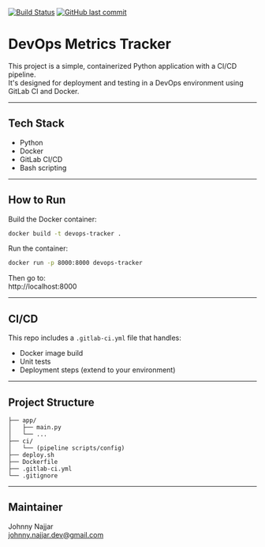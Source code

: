 [![Build Status](https://github.com/JohnnyNajjar/devops_metrics_tracker/actions/workflows/docker-build.yml/badge.svg)](https://github.com/JohnnyNajjar/devops_metrics_tracker/actions/workflows/docker-build.yml)
[![GitHub last commit](https://img.shields.io/github/last-commit/JohnnyNajjar/devops_metrics_tracker.svg)](https://github.com/JohnnyNajjar/devops_metrics_tracker/commits/main)

# DevOps Metrics Tracker

This project is a simple, containerized Python application with a CI/CD pipeline.  
It's designed for deployment and testing in a DevOps environment using GitLab CI and Docker.

---

##  Tech Stack

- Python  
- Docker  
- GitLab CI/CD  
- Bash scripting

---

##  How to Run

Build the Docker container:

```bash
docker build -t devops-tracker .
```

Run the container:

```bash
docker run -p 8000:8000 devops-tracker
```

Then go to:  
http://localhost:8000

---

##  CI/CD

This repo includes a `.gitlab-ci.yml` file that handles:

- Docker image build
- Unit tests
- Deployment steps (extend to your environment)

---

##  Project Structure

```
├── app/
│   ├── main.py
│   └── ...
├── ci/
│   └── (pipeline scripts/config)
├── deploy.sh
├── Dockerfile
├── .gitlab-ci.yml
└── .gitignore
```

---

##  Maintainer

Johnny Najjar  
[johnny.najjar.dev@gmail.com](mailto:johnny.najjar.dev@gmail.com)

